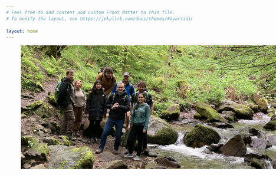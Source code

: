 ```yaml
---
# Feel free to add content and custom Front Matter to this file.
# To modify the layout, see https://jekyllrb.com/docs/themes/#overriding-theme-defaults

layout: home
---
```

<figure>
   <img src='assets/GroupMay2022_DollarGlen.jpg' style='max-width:750px;' />
</figure>
